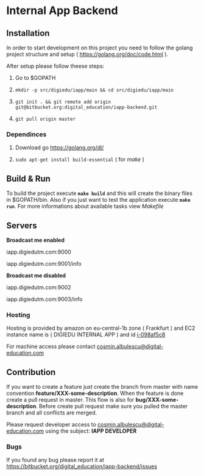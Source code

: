 # Internal App Backend

## Installation
In order to start development on this project you need to follow the golang project structure and setup ( https://golang.org/doc/code.html ).

After setup please follow theese steps:

 1. Go to $GOPATH

 2. ```mkdir -p src/digiedu/iapp/main && cd src/digiedu/iapp/main```

 3. ```git init . && git remote add origin git@bitbucket.org:digital_education/iapp-backend.git```
 
 4. ```git pull origin master```

### Dependinces

1. Download go https://golang.org/dl/

2. ```sudo apt-get install build-essential``` ( for *make* )


## Build & Run
To build the project execute **```make build```** and this will create the binary files in $GOPATH/bin.
Also if you just want to test the application execute **```make run```**. For more informations about available tasks view *Makefile*

## Servers

**Broadcast me enabled**

iapp.digiedutm.com:9000

iapp.digiedutm.com:9001/info

**Broadcast me disabled**

iapp.digiedutm.com:9002

iapp.digiedutm.com:9003/info

### Hosting

Hosting is provided by amazon on eu-central-1b zone ( Frankfurt ) and EC2 instance name is ( DIGIEDU INTERNAL APP ) and id [i-098af5c8](https://eu-central-1.console.aws.amazon.com/ec2/v2/home?region=eu-central-1)

For machine access please contact cosmin.albulescu@digital-education.com
## Contribution
If you want to create a feature just create the branch from master with name convention **feature/XXX-some-description**. When the feature is done create a pull request in master.
This flow is also for **bug/XXX-some-description**.
Before create pull request make sure you pulled the master branch and all conflicts are merged.

Please request developer access to cosmin.albulescu@digital-education.com using the subject: **IAPP DEVELOPER**

### Bugs

If you found any bug please report it at https://bitbucket.org/digital_education/iapp-backend/issues